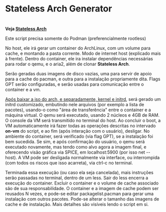 # Stateless Arch Generator<h1>

**Veja [Stateless Arch](https://gitlab.com/vmath3us/stateless-arch.git)**

Este script precisa somente do Podman (preferencialmente rootless)

No host, ele irá gerar um container do ArchLinux, com um volume para cache, e montando a pasta corrente. Modo de internet host  (explicado mais à frente).
Dentro do container, ele ira instalar dependẽncias necessárias para rodar o qemu, e o aria2, além de clonar **Stateless Arch**.

Serão geradas duas imagens de disco vazias, uma para servir de apoio para a cache do pacman, e outra para a instalação propriamente dita. Flags GPT serão configuradas, e serão usadas para comunicação entre o container e a vm.

[Após baixar a iso do arch, e separadamente, kernel e initrd](https://geo.mirror.pkgbuild.com/iso/latest/), será gerado um initrd customizado, embutindo nele arquivos (por exemplo a lista de pacotes), usando-o como "área de transferência" entre o container e a máquina virtual. O qemu será executado, usando 2 núcleos e 4GB de RAM. O console da VM será transmitido no terminal do host. Ao concluir o boot, a VM automaticamente irá fazer todas as operações descritas no intervado **on-vm** do script, e ao fim (após interação com o usuário), desligar. No ambiente do container, será verificado (via flag GPT), se a instalação foi bem sucedida. Se sim, e após confirmação do usuário, o qemu será executado novamente, mas tendo como alvo agora a imagem final, e oferecendo visão gráfica via SPICE, em localhost:5900 (por isso net --host). A VM pode ser desligada normalmente via interface, ou interrompida (com todos os riscos que isso acarreta), via ctrl-c no terminal.

Terminada essa execução (ou caso ela seja cancelada), mais instruções serão passadas no terminal, dentro de um less. Sair do less encerra a execução do container. Excluir o container e o volume de cache associado são de sua responsabilidade. O container e a imagem de cache podem ser reusados N vezes, e pode-se editar packagelist.pacman para gerar uma instalação com outros pacotes. Pode-se alterar o tamanho das imagens de cache e de instalação. Mais detalhes são visíveis lendo o script em si.
